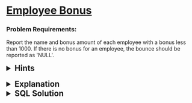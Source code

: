 # [Employee Bonus](https://leetcode.com/problems/employee-bonus/description/?envType=study-plan-v2&envId=top-sql-50)

### Problem Requirements:

Report the name and bonus amount of each employee with a bonus less than 1000. If there is no bonus for an employee, the bounce should be reported as 'NULL'.

<details>
<summary style="font-size:1.3rem;"> <strong>Hints</strong> </summary> 
<br>

<details>
      <summary>Hint#1</summary>
      <p>Use Joins</p>
</details>

<details>
      <summary>Hint#2</summary>
      <p> Join on empId</p>
</details>

<details>
      <summary>Hint#3</summary>
      <p>We should be using LEFT JOIN (Employee table be the left one) </p>
</details>

<details>
      <summary>Hint#4</summary>
      <p>You can use IS NULL to check if the value is null</p>
</details>

</details>
<br>
<details>
<summary style="font-size:1.3rem;"> <strong>Explanation</strong> </summary>

<br>

We are asked to select the name and bonus amount of each employee with a bonus less than 1000. If there is no bonus for an employee, the bounce should be reported as 'NULL'.

First We must use a left join to make sure that every record in the Employee table is included in the result set and if there is no matching bounce (No mathcing Bouns.empId for a specific Employee.empId) in the Bonus table, the bounce will be set to null.

Now to the where clause, we must select the records with a bonus less than 1000 or the records with a null bonus.

</details>

<details>
<summary style="font-size:1.3rem"><strong> SQL Solution</strong> </summary> 
<br>

```sql
SELECT Employee.name, Bonus.bonus  FROM Employee
LEFT JOIN Bonus
ON Employee.empId = Bonus.empId
WHERE Bonus.bonus < 1000 OR Bonus.bonus IS NULL;
```

</details>

